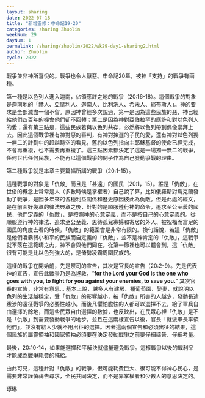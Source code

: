 ```yaml
---
layout: sharing
date: 2022-07-18
title: "新增靈修：申命記19-20"
categories: sharing Zhuolin
weekNum: 29
dayNum: 1
permalink: /sharing/zhuolin/2022/wk29-day1-sharing2.html
author: Zhuolin
cycle: 2022
---  
```


戰爭並非神所喜悅的。戰爭也令人厭惡。申命記20章，被神「支持」的戰爭有兩種。

第一種是以色列人進入迦南，佔領應許之地的戰爭（20:16-18）。這個戰爭的對象是迦南地的「赫人、亞摩利人、迦南人、比利洗人、希未人、耶布斯人」。神的要求是全部滅盡一個不留。原因神曾經多次說過，第一是因為這些民族的惡，神已經給他們四百年的機會他們卻不回轉；第二是因為神對亞伯拉罕的應許和對以色列人的愛；還有第三點是，這些民族若與以色列共存，必然將以色列帶到偶像崇拜上去。因此這個戰爭裡有神對惡的審判，有神對揀選的子民的愛，還有神對以色列獨一無二的計劃中的超越時空的看見，舊約以色列指向主耶穌基督的使命已經完成，不會再重複，也不需要再重複了。這三點因素都決定了這是一場獨一無二的戰爭，任何世代任何民族，不能再以這個戰爭的例子作為自己發動爭戰的理由。

第二種戰爭就是本章主要篇幅所講的戰爭（20:1-15）。

這種戰爭的對象是「仇敵」而且是「甚遠」的國民（20:1，15）。誰是「仇敵」，在世俗的概念上常常是人（多數時候是掌權者）自己說了算，比如俄羅斯對烏克蘭發動了戰爭，是因多年來的各種利益關係和歷史原因彼此為仇敵。但是此處的經文，是在前面好幾章的律法典章之後，針對的是順服遵行神的命令，追求至公至義的國民，他們定義的「仇敵」，是按照神的心意定義，而不是按自己的心意定義的。從順服遵行神的律法、追求至公至義、恩待孤兒寡婦和寄居的外人、被祝福而富足的國民的角度去看的時候，「仇敵」的範圍會是非常有限的。換句話說，若這「仇敵」是他們凌霸弱小和平的民族而自定義的「仇敵」，並不是神肯定的「仇敵」，這戰爭就不落在這範疇之內，神不會與他們同在。從第一節裡也可以體會到，這「仇敵」很有可能是比以色列強大的，是倚勢凌霸周圍民族的。

這樣的戰爭在開始前，先是祭司的宣告，其次是官長的宣告（20:2-9）。先是代表神的宣告，宣告此戰爭乃是為拯救，“**for the Lord your God is the one who goes with you, to fight for you against your enemies, to save you.**” 其次官長的宣告，非常有意思… 基本上說，越多人有建房、種葡萄園、娶妻，就說明以色列的生活越穩定，受「仇敵」的影響越小，被「仇敵」所害的人越少，發動長途跋涉的遠征戰爭的必要性越小。而後凡懼怕膽怯的人都可以選擇不去，給了軍兵自由選擇的餘地，而這些民眾自由選擇的數據，也反映出，在民眾心裡「仇敵」是不是「仇敵」到需要發動戰爭的地步。並且在這兩樣宣告以後，官長「就派軍長率領他們」，並沒有給人少就不用出征的選擇。因著這兩個宣告和必須出征的結果，這個民族的屬靈領袖和國家領袖必須要在決定發動戰爭之前要仔細禱告、仔細考量。

最後，20:10-14，如果能選擇和平解決就儘量避免戰爭。這樣戰爭以後的戰利品才能成為戰爭耗費的補給。

由此可見，這種針對「仇敵」的戰爭，很可能耗費巨大、很可能不得神心民心，是需要非常謹慎禱告尋求，全民共同決定，而不是靠掌權者和少數人的意思決定的。

琢琳
